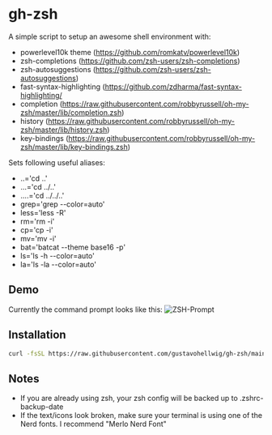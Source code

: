 # gh-zsh
A simple script to setup an awesome shell environment with:
* powerlevel10k theme (https://github.com/romkatv/powerlevel10k)
* zsh-completions (https://github.com/zsh-users/zsh-completions)
* zsh-autosuggestions (https://github.com/zsh-users/zsh-autosuggestions)
* fast-syntax-highlighting (https://github.com/zdharma/fast-syntax-highlighting/
* completion (https://raw.githubusercontent.com/robbyrussell/oh-my-zsh/master/lib/completion.zsh)
* history (https://raw.githubusercontent.com/robbyrussell/oh-my-zsh/master/lib/history.zsh)
* key-bindings (https://raw.githubusercontent.com/robbyrussell/oh-my-zsh/master/lib/key-bindings.zsh)

Sets following useful aliases:
* ..='cd ..'
* ...='cd ../..'
* ....='cd ../../..'
* grep='grep --color=auto'
* less='less -R'
* rm='rm -i'
* cp='cp -i'
* mv='mv -i'
* bat='batcat --theme base16 -p'
* ls='ls -h --color=auto'
* la='ls -la --color=auto'

## Demo

Currently the command prompt looks like this:
![ZSH-Prompt](https://github.com/gustavohellwig/gh-zsh/blob/main/zsh-example.png?raw=true)
## Installation

``` bash
curl -fsSL https://raw.githubusercontent.com/gustavohellwig/gh-zsh/main/gh-zsh.sh | bash
```

## Notes
* If you are already using zsh, your zsh config will be backed up to .zshrc-backup-date
* If the text/icons look broken, make sure your terminal is using one of the Nerd fonts. I recommend "Merlo Nerd Font"
